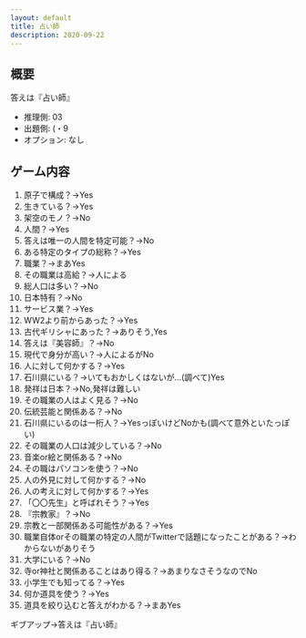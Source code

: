 ```yaml
---
layout: default
title: 占い師
description: 2020-09-22
---
```


## 概要

答えは『占い師』

- 推理側: 03
- 出題側: (・9
- オプション: なし

## ゲーム内容

1. 原子で構成？→Yes
2. 生きている？→Yes
3. 架空のモノ？→No
4. 人間？→Yes
5. 答えは唯一の人間を特定可能？→No
6. ある特定のタイプの総称？→Yes
7. 職業？→まあYes
8. その職業は高給？→人による
9. 総人口は多い？→No
10. 日本特有？→No
11. サービス業？→Yes
12. WW2より前からあった？→Yes
13. 古代ギリシャにあった？→ありそう,Yes
14. 答えは『美容師』？→No
15. 現代で身分が高い？→人によるがNo
16. 人に対して何かする？→Yes
17. 石川県にいる？→いてもおかしくはないが…(調べて)Yes
18. 発祥は日本？→No,発祥は難しい
19. その職業の人はよく見る？→No
20. 伝統芸能と関係ある？→No
21. 石川県にいるのは一桁人？→YesっぽいけどNoかも(調べて意外といたっぽい)
22. その職業の人口は減少している？→No
23. 音楽or絵と関係ある？→No
24. その職はパソコンを使う？→No
25. 人の外見に対して何かする？→No
26. 人の考えに対して何かする？→Yes
27. 「〇〇先生」と呼ばれそう？→Yes
28. 『宗教家』？→No
29. 宗教と一部関係ある可能性がある？→Yes
30. 職業自体orその職業の特定の人間がTwitterで話題になったことがある？→わからないがありそう
31. 大学にいる？→No
32. 寺or神社と関係あることはあり得る？→あまりなさそうなのでNo
33. 小学生でも知ってる？→Yes
34. 何か道具を使う？→Yes
35. 道具を絞り込むと答えがわかる？→まあYes

ギブアップ→答えは『占い師』

